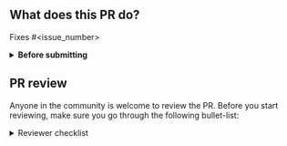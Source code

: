 ## What does this PR do?

<!--
Please include a summary of the change and which issue is fixed.
Please also include relevant motivation and context.
List any dependencies that are required for this change.

If we didn't discuss your PR in Github issues there's a high chance it will not be merged.

The following links the related issue to the PR (https://docs.github.com/en/free-pro-team@latest/github/managing-your-work-on-github/linking-a-pull-request-to-an-issue#linking-a-pull-request-to-an-issue-using-a-keyword)
-->

Fixes #\<issue_number>

<!-- Does your PR introduce any breaking changes? If yes, please list them. -->

<details>
  <summary><b>Before submitting</b></summary>

- Was this **discussed/agreed** via a GitHub issue? (not for typos and docs)
- [ ] Did you read the [contributor guideline](https://github.com/dataresponsibly/xai-ranking-benchmark/blob/main/CONTRIBUTING.md), **Pull Request** section?
- [ ] Did you make sure your **PR does only one thing**, instead of bundling different changes together?
- Did you make sure to **update the documentation** with your changes? (if necessary)
- Did you write any **new necessary tests**? (not for typos and docs)
- [ ] Did you verify new and **existing tests pass** locally with your changes?
- Did you list all the **breaking changes** introduced by this pull request?

</details>

## PR review

Anyone in the community is welcome to review the PR. Before you start
reviewing, make sure you go through the following bullet-list:

<details>
  <summary>Reviewer checklist</summary>

- [ ] Is this pull request ready for review? (if not, please submit in draft mode)
- [ ] Check that all items from **Before submitting** are resolved
- [ ] Make sure the title is self-explanatory and the description concisely explains the PR
- [ ] Add labels and milestones (and optionally projects) to the PR so it can be classified

</details>

<!--

Did you have fun?

Make sure you had fun coding 🙃

-->

